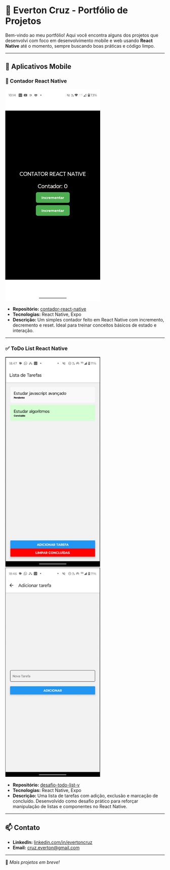# 🚀 Everton Cruz - Portfólio de Projetos

Bem-vindo ao meu portfólio! Aqui você encontra alguns dos projetos que desenvolvi com foco em desenvolvimento mobile e web usando **React Native** até o momento, sempre buscando boas práticas e código limpo.

---

## 📱 Aplicativos Mobile

### 🧮 Contador React Native

<img src="./assets/counter.jpg" width="300" alt="Contador App"/>

- **Repositório:** [contador-react-native](https://github.com/evertoncruz/contador-react-native)
- **Tecnologias:** React Native, Expo
- **Descrição:** Um simples contador feito em React Native com incremento, decremento e reset. Ideal para treinar conceitos básicos de estado e interação.

---

### ✅ ToDo List React Native

<img src="./assets/home-todo.png" width="300" alt="Contador App"/>
<img src="./assets/add-todo.png" width="300" alt="Contador App"/>

- **Repositório:** [desafio-todo-list-v](https://github.com/evertoncruz/desafio-todo-list-v)
- **Tecnologias:** React Native, Expo
- **Descrição:** Uma lista de tarefas com adição, exclusão e marcação de concluído. Desenvolvido como desafio prático para reforçar manipulação de listas e componentes no React Native.

---

## 📫 Contato

- **LinkedIn:** [linkedin.com/in/evertoncruz](https://linkedin.com/in/evertoncruz)
- **Email:** cruz.everton@gmail.com

---

🔧 _Mais projetos em breve!_

